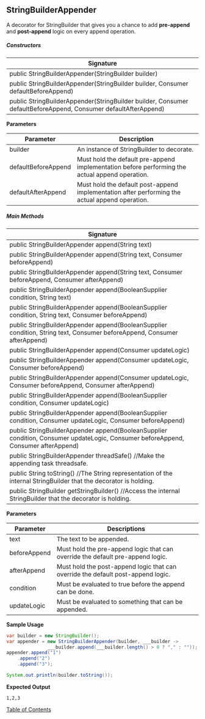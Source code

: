 ##  StringBuilderAppender
A decorator for StringBuilder that gives you a chance to add **pre-append** and **post-append** logic on every append operation.

##### Constructors

| Signature |
|---------|
| public StringBuilderAppender(StringBuilder builder) |
| public StringBuilderAppender(StringBuilder builder, Consumer<StringBuilder> defaultBeforeAppend) |
| public StringBuilderAppender(StringBuilder builder, Consumer<StringBuilder> defaultBeforeAppend, Consumer<StringBuilder> defaultAfterAppend) |

**Parameters**

| Parameter | Description                               |
| --------- | ----------------------------------------- |
| builder   | An instance of StringBuilder to decorate. |
| defaultBeforeAppend | Must hold the default pre-append implementation before performing the actual append operation. |
| defaultAfterAppend | Must hold the default post-append implementation after performing the actual append operation. |

##### Main Methods

| Signature |
|--------|
| public StringBuilderAppender append(String text) |
| public StringBuilderAppender append(String text, Consumer<StringBuilder> beforeAppend) |
| public StringBuilderAppender append(String text, Consumer<StringBuilder> beforeAppend, Consumer<StringBuilder> afterAppend) |
| public StringBuilderAppender append(BooleanSupplier condition, String text) |
| public StringBuilderAppender append(BooleanSupplier condition, String text, Consumer<StringBuilder> beforeAppend) |
| public StringBuilderAppender append(BooleanSupplier condition, String text, Consumer<StringBuilder> beforeAppend,                                 Consumer<StringBuilder> afterAppend) |
| public StringBuilderAppender append(Consumer<StringBuilder> updateLogic) |
| public StringBuilderAppender append(Consumer<StringBuilder> updateLogic, Consumer<StringBuilder> beforeAppend) |
| public StringBuilderAppender append(Consumer<StringBuilder> updateLogic, Consumer<StringBuilder> beforeAppend,                                     Consumer<StringBuilder> afterAppend) |
| public StringBuilderAppender append(BooleanSupplier condition, Consumer<StringBuilder> updateLogic) |
| public StringBuilderAppender append(BooleanSupplier condition, Consumer<StringBuilder> updateLogic, Consumer<StringBuilder> beforeAppend) |
| public StringBuilderAppender append(BooleanSupplier condition, Consumer<StringBuilder> updateLogic, Consumer<StringBuilder> beforeAppend, Consumer<StringBuilder> afterAppend) |
| public StringBuilderAppender threadSafe() //Make the appending task threadsafe. |
| public String toString() //The String representation of the internal StringBuilder that the decorator is holding. |
| public StringBuilder getStringBuilder() //Access the internal StringBuilder that the decorator is holding. |

**Parameters**

| Parameter | Descriptions              |
| --------- | ------------------------- |
| text      | The text to be appended. |
| beforeAppend | Must hold the pre-append logic that can override the default pre-append logic. |
| afterAppend | Must hold the post-append logic that can override the default post-append logic. |
| condition | Must be evaluated to true before the append can be done. |
| updateLogic | Must be evaluated to something that can be appended. |

**Sample Usage**

```java
var builder = new StringBuilder();
var appender = new StringBuilderAppender(builder, ___builder -> 
               ___builder.append(___builder.length() > 0 ? "," : ""));
appender.append("1")
    .append("2")
    .append("3");

System.out.println(builder.toString());
```

**Expected Output**

```
1,2,3
```

[Table of Contents](USER_GUIDE_TOC.md)

